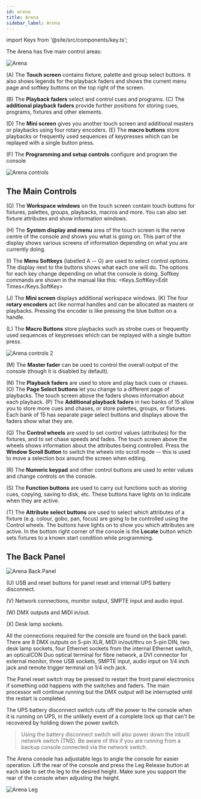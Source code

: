 ```yaml
---
id: arena
title: Arena
sidebar_label: Arena
---
```


import Keys from '@site/src/components/key.ts';

The Arena has five main control areas:

![Arena](/docs/images/Arena.png)

\(A\) The **Touch screen** contains fixture, palette and group select buttons.
It also shows legends for the playback faders and shows the current menu
page and softkey buttons on the top right of the screen.

\(B\) The **Playback faders** select and control cues and programs. \(C\) The
**additional playback faders** provide further positions for storing
cues, programs, fixtures and other elements.

\(D\) The **Mini screen** gives you another touch screen and additional
masters or playbacks using four rotary encoders. (E) The **macro buttons**
store playbacks or frequently used sequences of keypresses
which can be replayed with a single button press.

\(F\) The **Programming and setup controls** configure and program the console

![Arena controls](/docs/images/Arena-controls.png)

## The Main Controls

\(G\) The **Workspace windows** on the touch screen contain touch buttons for
fixtures, palettes, groups, playbacks, macros and more. You can also set
fixture attributes and show information windows.

\(H\) The **System display and menu** area of the touch screen is the nerve
centre of the console and shows you what is going on. This part of the
display shows various screens of information depending on what you are
currently doing.

\(I\) The **Menu Softkeys** (labelled A -- G) are used to select control
options. The display next to the buttons shows what each one will do.
The options for each key change depending on what the console is doing.
Softkey commands are shown in the manual like this:
<Keys.SoftKey>Edit Times</Keys.SoftKey>

\(J\) The **Mini screen** displays additional workspace windows. \(K\) The four
**rotary encoders** act like normal handles and can be allocated as
masters or playbacks. Pressing the encoder is like pressing the blue
button on a handle.

\(L\) The **Macro Buttons** store playbacks such as strobe cues or frequently used sequences of keypresses
which can be replayed with a single button press.

![Arena controls 2](/docs/images/Arena-controls-2.png)

\(M\) The **Master fader** can be used to control the overall output of the console 
(though it is disabled by default).

\(N\) The **Playback faders** are used to store and play back cues or chases.
\(O\) The **Page Select buttons** let you change to a different page of
playbacks. The touch screen above the faders shows information about
each playback. \(P\) The **Additional playback faders** in two banks of 15
allow you to store more cues and chases, or store palettes, groups, or
fixtures. Each bank of 15 has separate page select buttons and displays
above the faders show what they are.

\(Q\) The **Control wheels** are used to set control values (attributes) for
the fixtures, and to set chase speeds and fades. The touch screen above
the wheels shows information about the attributes being controlled.
Press the **Window Scroll Button** to switch the wheels into scroll mode
-- this is used to move a selection box around the screen when editing.

\(R\) The **Numeric keypad** and other control buttons are used to enter
values and change controls on the console.

\(S\) The **Function buttons** are used to carry out functions such as storing
cues, copying, saving to disk, etc. These buttons have lights on to
indicate when they are active.

\(T\) The **Attribute select buttons** are used to select which attributes of
a fixture (e.g. colour, gobo, pan, focus) are going to be controlled
using the Control wheels. The buttons have lights on to show you which
attributes are active. In the bottom right corner of the console is the **Locate** button which
sets fixtures to a known start condition while programming.

## The Back Panel


![Arena Back Panel](/docs/images/Arena-Back-Panel.png)

\(U\) USB and reset buttons for panel reset and internal UPS battery disconnect.

\(V\) Network connections, monitor output, SMPTE input and audio input.

\(W\) DMX outputs and MIDI in/out.

\(X\) Desk lamp sockets.

All the connections required for the console are found on the back
panel. There are 8 DMX outputs on 5-pin XLR, MIDI in/out/thru on 5-pin
DIN, two desk lamp sockets, four Ethernet sockets from the internal
Ethernet switch, an opticalCON Duo optical terminal for fibre network, a
DVI connector for external monitor, three USB sockets, SMPTE input,
audio input on 1/4 inch jack and remote trigger terminal on 1/4 inch
jack.

The Panel reset switch may be pressed to restart the front panel
electronics if something odd happens with the switches and faders. The
main processor will continue running but the DMX output will be
interrupted until the restart is completed.

The UPS battery disconnect switch cuts off the power to the console when
it is running on UPS, in the unlikely event of a complete lock up that
can\'t be recovered by holding down the power switch.

  >   Using the battery disconnect switch will also power down the inbuilt network switch (TNS). Be aware of this if you are running from a backup console connected via the network switch.


The Arena console has adjustable legs to angle the console for easier
operation. Lift the rear of the console and press the Leg Release button
at each side to set the leg to the desired height. Make sure you support
the rear of the console when adjusting the height.

![Arena Leg](/docs/images/Arena-Leg.jpeg)
